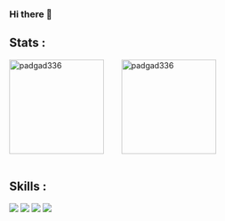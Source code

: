 ### Hi there 👋


<h2>Stats : </h2>
<div style='display:flex' >
  <img height="170px" src="https://github-readme-stats.vercel.app/api?username=padgad336&number_format=long&show_icons=true&line_height=25&rank_icon=github&title_color=00B81C&text_color=f2f2f2&icon_color=00B81C&bg_color=272727" alt="padgad336" />
  &nbsp;&nbsp;&nbsp;&nbsp;&nbsp;&nbsp;&nbsp;&nbsp;
  <img height="170px" src="https://github-readme-stats.vercel.app/api/top-langs?username=padgad336&show_icons=true&locale=en&title_color=00B81C&text_color=f2f2f2&theme=dark&layout=compact" alt="padgad336" />
</div>
<br/>

<h2>Skills : </h2>
<img src="https://skillicons.dev/icons?i=html,css,mui," />
<img src="https://skillicons.dev/icons?i=js,ts,react,electron,nodejs,nextjs,redis,regex,flutter,django,threejs,php" />
<img src="https://skillicons.dev/icons?i=mongodb,postgres,mysql,graphql,apollo,sqlite" />
<img src="https://skillicons.dev/icons?i=py,git,github,gitlab,vscode,linux,postman,babel,docker" />

<br/>

<!--
**padgad336/padgad336** is a ✨ _special_ ✨ repository because its `README.md` (this file) appears on your GitHub profile.

Here are some ideas to get you started:

- 🔭 I’m currently working on ...
- 🌱 I’m currently learning ...
- 👯 I’m looking to collaborate on ...
- 🤔 I’m looking for help with ...
- 💬 Ask me about ...
- 📫 How to reach me: ...
- 😄 Pronouns: ...
- ⚡ Fun fact: ...
-->
